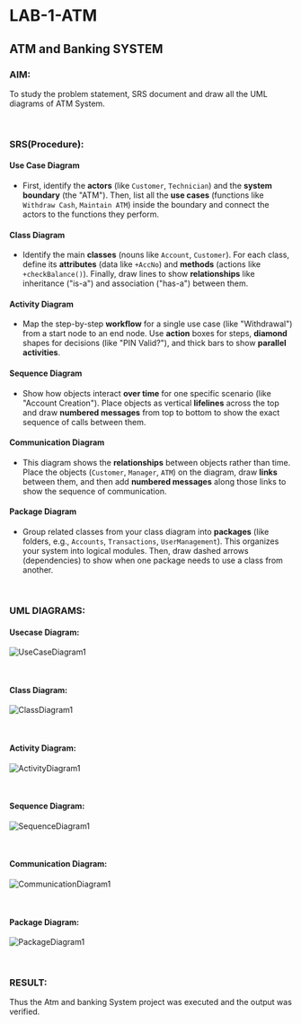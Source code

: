 # LAB-1-ATM
## ATM and Banking SYSTEM
### AIM: 
To study the problem statement, SRS document and draw all the UML diagrams of ATM
System.

<br>

### SRS(Procedure):
#### Use Case Diagram
- First, identify the **actors** (like `Customer`, `Technician`) and the **system boundary** (the "ATM"). Then, list all the **use cases** (functions like `Withdraw Cash`, `Maintain ATM`) inside the boundary and connect the actors to the functions they perform.

#### Class Diagram
- Identify the main **classes** (nouns like `Account`, `Customer`). For each class, define its **attributes** (data like `+AccNo`) and **methods** (actions like `+checkBalance()`). Finally, draw lines to show **relationships** like inheritance ("is-a") and association ("has-a") between them.

#### Activity Diagram
- Map the step-by-step **workflow** for a single use case (like "Withdrawal") from a start node to an end node. Use **action** boxes for steps, **diamond** shapes for decisions (like "PIN Valid?"), and thick bars to show **parallel activities**.

#### Sequence Diagram
- Show how objects interact **over time** for one specific scenario (like "Account Creation"). Place objects as vertical **lifelines** across the top and draw **numbered messages** from top to bottom to show the exact sequence of calls between them.

#### Communication Diagram
- This diagram shows the **relationships** between objects rather than time. Place the objects (`Customer`, `Manager`, `ATM`) on the diagram, draw **links** between them, and then add **numbered messages** along those links to show the sequence of communication.

#### Package Diagram
- Group related classes from your class diagram into **packages** (like folders, e.g., `Accounts`, `Transactions`, `UserManagement`). This organizes your system into logical modules. Then, draw dashed arrows (dependencies) to show when one package needs to use a class from another.

<br>


### UML DIAGRAMS:
#### Usecase Diagram:

![UseCaseDiagram1](https://github.com/user-attachments/assets/5cc08bcb-e02d-4c87-a91f-72a8f4742c98)

<br>

#### Class Diagram:

![ClassDiagram1](https://github.com/user-attachments/assets/aa7a0f23-32f4-477b-b295-5acb283b33aa)

<br>

#### Activity Diagram:

![ActivityDiagram1](https://github.com/user-attachments/assets/3e2edebe-5fe4-4839-a592-099ff445f3a0)

<br>

#### Sequence Diagram:

![SequenceDiagram1](https://github.com/user-attachments/assets/e4e8d08c-9547-4eca-8afd-2a8c0b901992)

<br>

#### Communication Diagram:

![CommunicationDiagram1](https://github.com/user-attachments/assets/65312018-d8aa-44b1-8ecd-77f1234a2fdf)

<br>

#### Package Diagram:

![PackageDiagram1](https://github.com/user-attachments/assets/843e5976-a666-4dcd-badf-a54b68dfadd0)


<br>

### RESULT: 
Thus the Atm and banking System project was executed and the output was verified.
